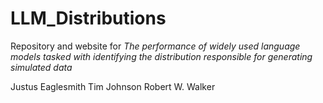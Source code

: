 # LLM_Distributions

Repository and website for *The performance of widely used language models tasked with identifying the distribution responsible for generating simulated data*

Justus Eaglesmith
Tim Johnson
Robert W. Walker